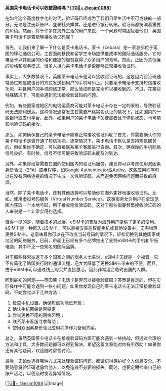 **英国莱卡电话卡可以收驗證碼嗎？[[TG💪+ @esim1088](https://t.me/s/esim1088)]**

在如今这个高度数字化的时代，验证码已经成为了我们日常生活中不可或缺的一部分。无论是注册新账户、登录社交媒体，还是进行银行转账，验证码都扮演着重要的角色。然而，对于许多在海外生活的用户来说，一个问题时常困扰着他们：英国莱卡电话卡是否能够接收验证码呢？

首先，让我们来了解一下什么是莱卡电话卡。莱卡（Lebara）是一家总部位于英国的移动通信公司，主要面向移民和留学生市场提供低成本的国际通话服务。它的电话卡以其低廉的价格和便捷的服务赢得了众多用户的青睐。然而，正因为其低廉的价格和服务模式，很多人担心莱卡电话卡是否能够正常接收验证码。

事实上，大多数情况下，英国莱卡电话卡是可以接收验证码的。这是因为验证码通常通过短信或语音的方式发送到用户的手机号码上。只要莱卡电话卡支持短信接收功能，并且用户的手机网络正常，那么验证码是完全可以接收到的。不过，在某些特殊情况下，可能会遇到无法接收验证码的问题。

例如，有些国家或地区的电信运营商可能对莱卡电话卡存在一定的限制，导致验证码无法顺利送达。这种情况通常发生在需要严格实名认证的情况下，比如国内的一些银行或支付平台。此外，如果用户的莱卡电话卡欠费或者处于停机状态，也可能影响验证码的接收。

那么，如何确保自己的莱卡电话卡能够正常接收验证码呢？首先，你需要确认你的莱卡电话卡是否开通了短信功能。通常情况下，莱卡电话卡默认是支持短信服务的，但如果你不确定，可以直接联系莱卡客服进行咨询。其次，确保你的手机网络信号良好。有时候，信号不佳可能导致验证码未能及时到达。

另外，如果你经常需要在国外使用国内的验证码服务，建议你可以考虑使用双因素身份验证（2FA）应用程序，如Google Authenticator或Authy。这些应用程序可以在没有网络连接的情况下生成一次性验证码，从而避免因网络问题而导致的麻烦。

当然，除了莱卡电话卡，还有其他选择可以帮助你在海外更好地接收验证码。比如，使用虚拟号码服务（Virtual Number Service）。这类服务允许用户在全球范围内获取一个本地号码，用于接收短信验证码。这对于那些需要频繁接收验证码的人来说是一个非常实用的选择。

值得一提的是，随着技术的发展，eSIM卡的普及为海外用户提供了更多的便利。eSIM卡是一种嵌入式SIM卡，可以直接安装在智能手机或其他设备中，无需物理更换SIM卡。这意味着你可以在不改变当前号码的情况下，轻松切换到其他国家或地区的网络服务。目前，市面上已经有多个品牌推出了支持eSIM卡的手机和平板电脑，其中不乏一些知名的国际品牌。

对于那些经常往返于多个国家之间的商务人士来说，eSIM卡无疑是一个福音。它不仅简化了跨国旅行时的通讯流程，还大大降低了更换SIM卡带来的不便。而且，由于eSIM卡可以通过线上购买并直接激活，因此非常适合临时出国的人群。

回到最初的问题——英国莱卡电话卡是否可以接收验证码？答案是肯定的，但在实际操作中可能会遇到一些小问题。如果你发现自己的莱卡电话卡无法正常接收验证码，不妨尝试以下几种方法：

1. 检查手机设置，确保短信功能已开启；
2. 确认手机网络是否稳定；
3. 尝试更换不同的网络环境；
4. 联系莱卡客服寻求帮助；
5. 使用双因素身份验证应用程序作为备用方案。

总之，虽然英国莱卡电话卡在接收验证码方面可能会遇到一些挑战，但通过合理的方法和工具，大多数问题都可以得到解决。希望这篇文章能对你有所帮助！如果你还有其他疑问，欢迎随时留言讨论。

最后，无论你选择哪种方式来处理验证码问题，都请记得保护好个人信息安全。不要随意将验证码透露给他人，以免造成不必要的损失。同时，也要定期检查自己的账户活动，以便及时发现异常情况。

[[TG💪+ @esim1088](https://t.me/s/esim1088) ![Image](https://i.postimg.cc/4NQfJmqS/Snipaste-2025-05-13-00-14-12.png)]